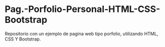 # Pag.-Porfolio-Personal-HTML-CSS-Bootstrap
Repositorio con un ejemplo de pagina web tipo porfolio, utilizando HTML, CSS Y Bootstrap.
